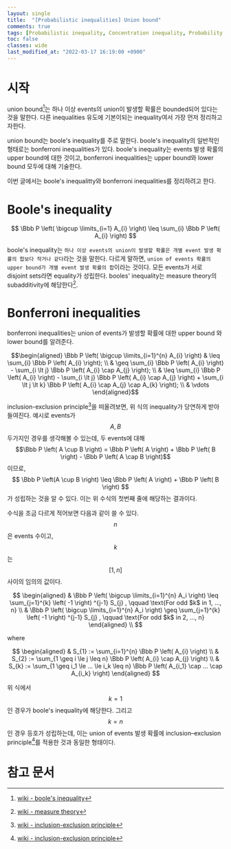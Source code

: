 ```yaml
---
layout: single
title:  "[Probabilistic inequalities] Union bound"
comments: true
tags: [Probabilistic inequality, Concentration inequality, Probability bounds]
toc: false
classes: wide
last_modified_at: "2022-03-17 16:19:00 +0900"
---
```


# 시작

union bound[^1]는 하나 이상 events의 union이 발생할 확률은 bounded되어 있다는 것을 말한다.
다른 inequalities 유도에 기본이되는 inequality여서 가장 먼저 정리하고자한다.

union bound는 boole's inequality를 주로 말한다. boole's inequality의 일반적인 형태로는 bonferroni inequalities가 있다.
boole's inequality는 events 발생 확률의 upper bound에 대한 것이고, 
bonferroni inequalities는 upper bound와 lower bound 모두에 대해 기술한다.

이번 글에서는 boole's inequalitty와 bonferroni inequalities를 정리하려고 한다.


# Boole's inequality

$$
\Bbb P \left( \bigcup \limits_{i=1} A_{i} \right) \leq \sum_{i} \Bbb P \left( A_{i} \right)
$$

boole's inequality는 `하나 이상 events의 union이 발생할 확률은 개별 event 발생 확률의 합보다 작거나 같다`라는 것을 말한다.
다르게 말하면, `union of events 확률의 upper bound가 개별 event 발생 확률의 합`이라는 것이다. 
모든 events가 서로 disjoint sets라면 equality가 성립한다. booles' inequality는 measure theory의 subadditivity에 해당한다[^3].


# Bonferroni inequalities
bonferroni inequalities는 union of events가 발생할 확률에 대한 upper bound 와 lower bound를 알려준다.

$$\begin{aligned}
\Bbb P \left( \bigcup \limits_{i=1}^{n} A_{i} \right) & \leq \sum_{i} \Bbb P \left( A_{i} \right); \\  
& \geq \sum_{i} \Bbb P \left( A_{i} \right) - \sum_{i \lt j} \Bbb P \left( A_{i} \cap A_{j} \right); \\
& \leq \sum_{i} \Bbb P \left( A_{i} \right) - \sum_{i \lt j} \Bbb P \left( A_{i} \cap A_{j} \right) + \sum_{i \lt j \lt k} \Bbb P \left( A_{i} \cap A_{j} \cap A_{k} \right); \\ 
& \vdots
\end{aligned}$$

inclusion-exclusion principle[^2]을 떠올려보면, 위 식의 inequality가 당연하게 받아들여진다.
예시로 events가 $$A, B$$ 두가지인 경우를 생각해볼 수 있는데, 두 events에 대해 $$\Bbb P \left( A \cup B \right) = \Bbb P \left( A \right) + \Bbb P \left( B \right) - \Bbb P \left( A \cap B \right)$$ 이므로,
$$ \Bbb P \left(A \cup B \right) \leq \Bbb P \left( A \right) + \Bbb P \left( B \right) $$가 성립하는 것을 알 수 있다.
이는 위 수식의 첫번째 줄에 해당하는 결과이다. 


수식을 조금 다르게 적어보면 다음과 같이 쓸 수 있다. $$n$$은 events 수이고, $$k$$는 $$[1, n]$$ 사이의 임의의 값이다.

$$
\begin{aligned}
& \Bbb P \left( \bigcup \limits_{i=1}^{n} A_i \right) \leq \sum_{j=1}^{k} \left( -1 \right) ^{j-1} S_{j} , \qquad \text{For odd $k$ in 1, ..., n} \\ 
& \Bbb P \left( \bigcup \limits_{i=1}^{n} A_i \right) \geq \sum_{j=1}^{k} \left( -1 \right) ^{j-1} S_{j} , \qquad \text{For odd $k$ in 2, ..., n}
\end{aligned} \\
$$

where 

$$
\begin{aligned}
& S_{1} := \sum_{i=1}^{n} \Bbb P \left( A_{i} \right) \\  
& S_{2} := \sum_{1 \geq i \le j \leq n} \Bbb P \left( A_{i} \cap A_{j} \right) \\
& S_{k} := \sum_{1 \geq i_1 \le ... \le i_k \leq n} \Bbb P \left( A_{i_1} \cap ... \cap A_{i_k} \right)
\end{aligned}
$$

위 식에서 $$k = 1$$인 경우가 boole's inequality에 해당한다.
그리고 $$k = n$$인 경우 등호가 성립하는데,
이는 union of events 발생 확률에 inclusion–exclusion principle[^2]를 적용한 것과 동일한 형태이다.

 
# 참고 문서
[^1]: [wiki - boole's inequality](https://en.wikipedia.org/wiki/Boole%27s_inequality)
[^2]: [wiki - inclusion-exclusion principle](https://en.wikipedia.org/wiki/Inclusion%E2%80%93exclusion_principle)
[^3]: [wiki - measure theory](https://en.wikipedia.org/wiki/Measure_(mathematics)#Measure_of_countable_unions_and_intersections)
